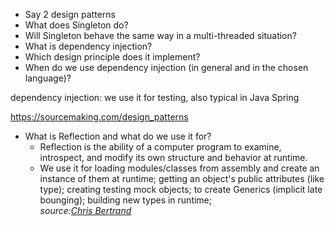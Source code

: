 - Say 2 design patterns
- What does Singleton do?
- Will Singleton behave the same way in a multi-threaded situation?
- What is dependency injection?
- Which design principle does it implement?
- When do we use dependency injection (in general and in the chosen language)?



dependency injection: we use it for testing, also typical in Java Spring

https://sourcemaking.com/design_patterns

- What is Reflection and what do we use it for?
  * Reflection is the ability of a computer program to examine, introspect, and modify its own structure and behavior at runtime.
  * We use it for loading modules/classes from assembly and create an instance of them at runtime; getting an object's public attributes (like type); creating testing mock objects; to create Generics (implicit late bounging); building new types in runtime;  
_source:[Chris Bertrand](https://dev.to/designpuddle/coding-concepts---reflection-4d2c)_
